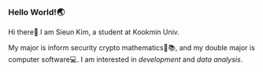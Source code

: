 ### Hello World!:earth_asia:

<!--
**se0983/se0983** is a ✨ _special_ ✨ repository because its `README.md` (this file) appears on your GitHub profile.
-->
Hi there👋 I am Sieun Kim, a student at Kookmin Univ.

My major is inform security crypto mathematics:closed_lock_with_key::books:, and my double major is computer software:computer:.
I am interested in *development* and *data analysis*.

<!--
- 🔭 I’m currently working on ...
- 🌱 I’m currently learning ...
- 👯 I’m looking to collaborate on ...
- 🤔 I’m looking for help with ...
- 💬 Ask me about ...
- 📫 How to reach me: ...
- 😄 Pronouns: ...
- ⚡ Fun fact: ...
-->
